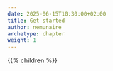 ```yaml
---
date: 2025-06-15T10:30:00+02:00
title: Get started
author: nemunaire
archetype: chapter
weight: 1
---
```


{{% children %}}
